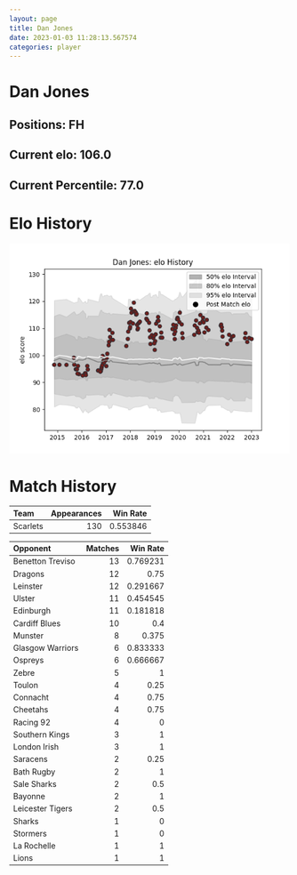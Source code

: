 ```yaml
---  
layout: page  
title: Dan Jones  
date: 2023-01-03 11:28:13.567574  
categories: player  
---
```

# Dan Jones

## Positions: FH

## Current elo: 106.0

## Current Percentile: 77.0

# Elo History


![elo history](history_DanJones.png)
# Match History


| Team     |   Appearances |   Win Rate |
|:---------|--------------:|-----------:|
| Scarlets |           130 |   0.553846 |

| Opponent         |   Matches |   Win Rate |
|:-----------------|----------:|-----------:|
| Benetton Treviso |        13 |   0.769231 |
| Dragons          |        12 |   0.75     |
| Leinster         |        12 |   0.291667 |
| Ulster           |        11 |   0.454545 |
| Edinburgh        |        11 |   0.181818 |
| Cardiff Blues    |        10 |   0.4      |
| Munster          |         8 |   0.375    |
| Glasgow Warriors |         6 |   0.833333 |
| Ospreys          |         6 |   0.666667 |
| Zebre            |         5 |   1        |
| Toulon           |         4 |   0.25     |
| Connacht         |         4 |   0.75     |
| Cheetahs         |         4 |   0.75     |
| Racing 92        |         4 |   0        |
| Southern Kings   |         3 |   1        |
| London Irish     |         3 |   1        |
| Saracens         |         2 |   0.25     |
| Bath Rugby       |         2 |   1        |
| Sale Sharks      |         2 |   0.5      |
| Bayonne          |         2 |   1        |
| Leicester Tigers |         2 |   0.5      |
| Sharks           |         1 |   0        |
| Stormers         |         1 |   0        |
| La Rochelle      |         1 |   1        |
| Lions            |         1 |   1        |